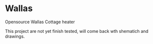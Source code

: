 # Wallas
Opensource Wallas Cottage heater


This project are not yet finish tested, will come back wth shematich and drawings.
